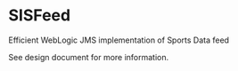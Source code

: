 # SISFeed
Efficient WebLogic JMS implementation of Sports Data feed

See design document for more information.
